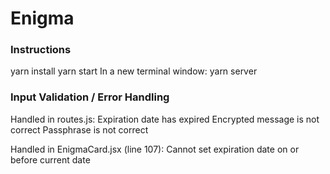 # Enigma

### Instructions

yarn install
yarn start
In a new terminal window: yarn server

### Input Validation / Error Handling

Handled in routes.js:
Expiration date has expired
Encrypted message is not correct
Passphrase is not correct

Handled in EnigmaCard.jsx (line 107):
Cannot set expiration date on or before current date
